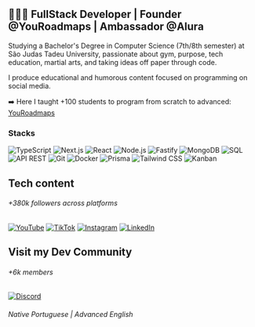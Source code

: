 ## 👨🏻‍💻 **FullStack Developer | Founder @YouRoadmaps | Ambassador @Alura**

Studying a Bachelor's Degree in Computer Science (7th/8th semester) at São Judas Tadeu University, passionate about gym, purpose, tech education, martial arts, and taking ideas off paper through code.

I produce educational and humorous content focused on programming on social media.

➡️ Here I taught +100 students to program from scratch to advanced: [YouRoadmaps](https://youroadmaps.com)

### Stacks

![TypeScript](https://img.shields.io/badge/-TypeScript-3178C6?style=flat-square&logo=typescript&logoColor=white) 
![Next.js](https://img.shields.io/badge/-Next.js-000000?style=flat-square&logo=next.js&logoColor=white) 
![React](https://img.shields.io/badge/-React-61DAFB?style=flat-square&logo=react&logoColor=black) 
![Node.js](https://img.shields.io/badge/-Node.js-339933?style=flat-square&logo=node.js&logoColor=white) 
![Fastify](https://img.shields.io/badge/-Fastify-000000?style=flat-square&logo=fastify&logoColor=white)
![MongoDB](https://img.shields.io/badge/-MongoDB-47A248?style=flat-square&logo=mongodb&logoColor=white) 
![SQL](https://img.shields.io/badge/-SQL-CC2927?style=flat-square&logo=database&logoColor=white) <br>
![API REST](https://img.shields.io/badge/-API%20REST-005571?style=flat-square&logo=postman&logoColor=white) 
![Git](https://img.shields.io/badge/-Git-F05032?style=flat-square&logo=git&logoColor=white) 
![Docker](https://img.shields.io/badge/-Docker-2496ED?style=flat-square&logo=docker&logoColor=white)
![Prisma](https://img.shields.io/badge/-Prisma-2D3748?style=flat-square&logo=prisma&logoColor=white) 
![Tailwind CSS](https://img.shields.io/badge/-Tailwind%20CSS-38B2AC?style=flat-square&logo=tailwindcss&logoColor=white) 
![Kanban](https://img.shields.io/badge/-Kanban-026AA7?style=flat-square&logo=trello&logoColor=white)

## Tech content
###### +380k followers across platforms
[![YouTube](https://img.shields.io/badge/YouTube-FF0000?style=flat-square&logo=youtube&logoColor=white)](https://youtube.com/@caio_andress) 
[![TikTok](https://img.shields.io/badge/TikTok-000000?style=flat-square&logo=tiktok&logoColor=white)](https://tiktok.com/@caio_andres) 
[![Instagram](https://img.shields.io/badge/Instagram-E4405F?style=flat-square&logo=instagram&logoColor=white)](https://instagram.com/caio_andress) 
[![LinkedIn](https://img.shields.io/badge/LinkedIn-0077B5?style=flat-square&logo=linkedin&logoColor=white)](https://www.linkedin.com/in/caio-andres/)

## Visit my Dev Community
###### +6k members
[![Discord](https://img.shields.io/badge/Discord-7289DA?style=flat-square&logo=discord&logoColor=white)](https://discord.gg/servidordosprogramadores)

###### Native Portuguese | Advanced English
